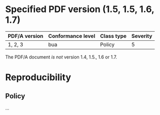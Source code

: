 # Specified PDF version (1.5, 1.5, 1.6, 1.7)

| PDF/A version | Conformance level | Class type  | Severity |
| ------------- | ----------------- | ----------  | -------- |
| 1, 2, 3       | bua               | Policy      | 5        |

The PDF/A document _is not_ version 1.4, 1.5., 1.6 or 1.7.

# Reproducibility
## Policy
...